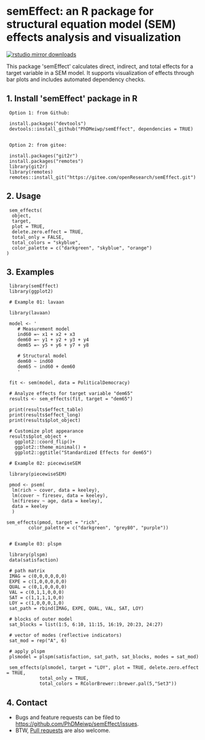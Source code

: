 # semEffect: an R package for structural equation model (SEM) effects analysis and visualization

[![rstudio mirror downloads](http://cranlogs.r-pkg.org/badges/grand-total/semEffect)](https://github.com/metacran/cranlogs.app)

This package 'semEffect' calculates direct, indirect, and total effects for a target variable in a SEM model. It supports visualization of effects through bar plots and includes automated dependency checks.

## 1. Install 'semEffect' package in R

     Option 1: from Github:

	 install.packages("devtools")
	 devtools::install_github("PhDMeiwp/semEffect", dependencies = TRUE)

	 
	 Option 2: from gitee:

	 install.packages("git2r")
	 install.packages("remotes")
	 library(git2r)
	 library(remotes)
	 remotes::install_git("https://gitee.com/openResearch/semEffect.git")  



## 2. Usage

	 sem_effects(
	  object,
	  target,
	  plot = TRUE,
	  delete.zero.effect = TRUE,
	  total_only = FALSE,
	  total_colors = "skyblue",
	  color_palette = c("darkgreen", "skyblue", "orange")
	)

	
## 3. Examples

	 library(semEffect)
	 library(ggplot2)

     # Example 01: lavaan
	 
	 library(lavaan)
	 
	 model <- '
		# Measurement model
		ind60 =~ x1 + x2 + x3
		dem60 =~ y1 + y2 + y3 + y4
		dem65 =~ y5 + y6 + y7 + y8

		# Structural model
		dem60 ~ ind60
		dem65 ~ ind60 + dem60
		'
	
	 fit <- sem(model, data = PoliticalDemocracy)
	
	 # Analyze effects for target variable "dem65"
	 results <- sem_effects(fit, target = "dem65")

	 print(results$effect_table)
	 print(results$effect_long)
	 print(results$plot_object)

	 # Customize plot appearance
	 results$plot_object +
	   ggplot2::coord_flip()+
	   ggplot2::theme_minimal() +
	   ggplot2::ggtitle("Standardized Effects for dem65")

	 # Example 02: piecewiseSEM

	 library(piecewiseSEM)
	 
	 pmod <- psem(
	  lm(rich ~ cover, data = keeley),
	  lm(cover ~ firesev, data = keeley),
	  lm(firesev ~ age, data = keeley),
	  data = keeley
	  )

	sem_effects(pmod, target = "rich",
			color_palette = c("darkgreen", "grey80", "purple"))
			
	 
	 # Example 03: plspm

	 library(plspm)
	 data(satisfaction)

	 # path matrix
	 IMAG = c(0,0,0,0,0,0)
	 EXPE = c(1,0,0,0,0,0)
	 QUAL = c(0,1,0,0,0,0)
	 VAL = c(0,1,1,0,0,0)
	 SAT = c(1,1,1,1,0,0)
	 LOY = c(1,0,0,0,1,0)
	 sat_path = rbind(IMAG, EXPE, QUAL, VAL, SAT, LOY)

	 # blocks of outer model
	 sat_blocks = list(1:5, 6:10, 11:15, 16:19, 20:23, 24:27)

	 # vector of modes (reflective indicators)
	 sat_mod = rep("A", 6)

	 # apply plspm
	 plsmodel = plspm(satisfaction, sat_path, sat_blocks, modes = sat_mod)

	 sem_effects(plsmodel, target = "LOY", plot = TRUE, delete.zero.effect = TRUE,
				total_only = TRUE,
				total_colors = RColorBrewer::brewer.pal(5,"Set3"))

## 4. Contact

- Bugs and feature requests can be filed to https://github.com/PhDMeiwp/semEffect/issues. 
- BTW, [Pull requests](https://github.com/PhDMeiwp/semEffect/pulls) are also welcome.